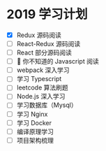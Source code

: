 # 2019 学习计划

- [x] Redux 源码阅读
- [ ] React-Redux 源码阅读
- [ ] React 部分源码阅读
- [ ]  你不知道的 Javascript 阅读
- [ ] webpack 深入学习
- [ ] 学习 Typescript
- [ ] leetcode 算法刷题
- [ ] Node.js 深入学习
- [ ] 学习数据库（Mysql）
- [ ] 学习 Nginx
- [ ] 学习 Docker
- [ ] 编译原理学习
- [ ] 项目架构梳理
